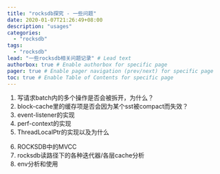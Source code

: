 ```yaml
---
title: "rocksdb探究 - 一些问题"
date: 2020-01-07T21:26:49+08:00
description: "usages"
categories:
  - "rocksdb"
tags:
  - "rocksdb"
lead: "一些rocksdb相关问题记录" # Lead text
authorbox: true # Enable authorbox for specific page
pager: true # Enable pager navigation (prev/next) for specific page
toc: true # Enable Table of Contents for specific page
---
```


1. 写请求batch内的多个操作是否会被拆开，为什么？
2. block-cache里的缓存项是否会因为某个sst被compact而失效？
3. event-listener的实现
4. perf-context的实现
5. ThreadLocalPtr的实现以及为什么
<!--more-->
6. ROCKSDB中的MVCC
7. rocksdb读路径下的各种迭代器/各层cache分析
8. env分析和使用
